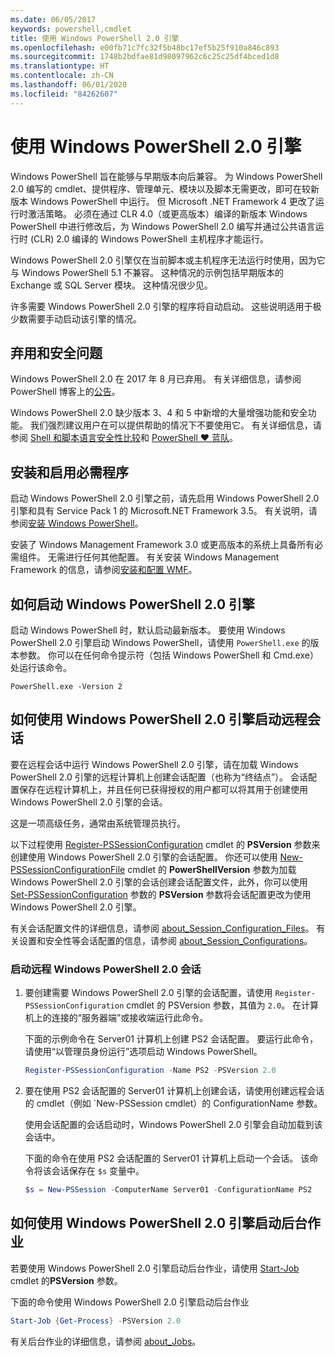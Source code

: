```yaml
---
ms.date: 06/05/2017
keywords: powershell,cmdlet
title: 使用 Windows PowerShell 2.0 引擎
ms.openlocfilehash: e00fb71c7fc32f5b48bc17ef5b25f910a846c893
ms.sourcegitcommit: 1748b2bdfae81d98097962c6c25c25df4bced1d8
ms.translationtype: HT
ms.contentlocale: zh-CN
ms.lasthandoff: 06/01/2020
ms.locfileid: "84262607"
---
```

# <a name="using-the-windows-powershell-20-engine"></a>使用 Windows PowerShell 2.0 引擎

Windows PowerShell 旨在能够与早期版本向后兼容。 为 Windows PowerShell 2.0 编写的 cmdlet、提供程序、管理单元、模块以及脚本无需更改，即可在较新版本 Windows PowerShell 中运行。 但 Microsoft .NET Framework 4 更改了运行时激活策略。
必须在通过 CLR 4.0（或更高版本）编译的新版本 Windows PowerShell 中进行修改后，为 Windows PowerShell 2.0 编写并通过公共语言运行时 (CLR) 2.0 编译的 Windows PowerShell 主机程序才能运行。

Windows PowerShell 2.0 引擎仅在当前脚本或主机程序无法运行时使用，因为它与 Windows PowerShell 5.1 不兼容。 这种情况的示例包括早期版本的 Exchange 或 SQL Server 模块。 这种情况很少见。

许多需要 Windows PowerShell 2.0 引擎的程序将自动启动。 这些说明适用于极少数需要手动启动该引擎的情况。

## <a name="deprecation-and-security-concerns"></a>弃用和安全问题

Windows PowerShell 2.0 在 2017 年 8 月已弃用。 有关详细信息，请参阅 PowerShell 博客上的[公告][]。

Windows PowerShell 2.0 缺少版本 3、4 和 5 中新增的大量增强功能和安全功能。 我们强烈建议用户在可以提供帮助的情况下不要使用它。 有关详细信息，请参阅 [Shell 和脚本语言安全性比较][]和 [PowerShell ♥ 蓝队][blueteam]。

## <a name="installing-and-enabling-required-programs"></a>安装和启用必需程序

启动 Windows PowerShell 2.0 引擎之前，请先启用 Windows PowerShell 2.0 引擎和具有 Service Pack 1 的 Microsoft.NET Framework 3.5。 有关说明，请参阅[安装 Windows PowerShell][]。

安装了 Windows Management Framework 3.0 或更高版本的系统上具备所有必需组件。 无需进行任何其他配置。 有关安装 Windows Management Framework 的信息，请参阅[安装和配置 WMF][]。

## <a name="how-to-start-the-windows-powershell-20-engine"></a>如何启动 Windows PowerShell 2.0 引擎

启动 Windows PowerShell 时，默认启动最新版本。 要使用 Windows PowerShell 2.0 引擎启动 Windows PowerShell，请使用 `PowerShell.exe` 的版本参数。 你可以在任何命令提示符（包括 Windows PowerShell 和 Cmd.exe）处运行该命令。

```
PowerShell.exe -Version 2
```

## <a name="how-to-start-a-remote-session-with-the-windows-powershell-20-engine"></a>如何使用 Windows PowerShell 2.0 引擎启动远程会话

要在远程会话中运行 Windows PowerShell 2.0 引擎，请在加载 Windows PowerShell 2.0 引擎的远程计算机上创建会话配置（也称为“终结点”）。 会话配置保存在远程计算机上，并且任何已获得授权的用户都可以将其用于创建使用 Windows PowerShell 2.0 引擎的会话。

这是一项高级任务，通常由系统管理员执行。

以下过程使用 [Register-PSSessionConfiguration][] cmdlet 的 **PSVersion** 参数来创建使用 Windows PowerShell 2.0 引擎的会话配置。 你还可以使用 [New-PSSessionConfigurationFile][] cmdlet 的 **PowerShellVersion** 参数为加载 Windows PowerShell 2.0 引擎的会话创建会话配置文件，此外，你可以使用 [Set-PSSessionConfiguration][] 参数的 **PSVersion** 参数将会话配置更改为使用 Windows PowerShell 2.0 引擎。

有关会话配置文件的详细信息，请参阅 [about_Session_Configuration_Files][]。
有关设置和安全性等会话配置的信息，请参阅 [about_Session_Configurations][]。

### <a name="to-start-a-remote-windows-powershell-20-session"></a>启动远程 Windows PowerShell 2.0 会话

1. 要创建需要 Windows PowerShell 2.0 引擎的会话配置，请使用 `Register-PSSessionConfiguration` cmdlet 的 PSVersion 参数，其值为 `2.0`。
   在计算机上的连接的“服务器端”或接收端运行此命令。

   下面的示例命令在 Server01 计算机上创建 PS2 会话配置。 要运行此命令，请使用“以管理员身份运行”选项启动 Windows PowerShell。

   ```powershell
   Register-PSSessionConfiguration -Name PS2 -PSVersion 2.0
   ```

1. 要在使用 PS2 会话配置的 Server01 计算机上创建会话，请使用创建远程会话的 cmdlet（例如 `New-PSSession cmdlet）的 ConfigurationName 参数。

   使用会话配置的会话启动时，Windows PowerShell 2.0 引擎会自动加载到该会话中。

   下面的命令在使用 PS2 会话配置的 Server01 计算机上启动一个会话。 该命令将该会话保存在 `$s` 变量中。

   ```powershell
   $s = New-PSSession -ComputerName Server01 -ConfigurationName PS2
   ```

## <a name="how-to-start-a-background-job-with-the-windows-powershell-20-engine"></a>如何使用 Windows PowerShell 2.0 引擎启动后台作业

若要使用 Windows PowerShell 2.0 引擎启动后台作业，请使用 [Start-Job][] cmdlet 的**PSVersion** 参数。

下面的命令使用 Windows PowerShell 2.0 引擎启动后台作业

```powershell
Start-Job {Get-Process} -PSVersion 2.0
```

有关后台作业的详细信息，请参阅 [about_Jobs][]。

<!-- link references -->
[公告]: https://devblogs.microsoft.com/powershell/windows-powershell-2-0-deprecation/
[Shell 和脚本语言安全性比较]: https://devblogs.microsoft.com/powershell/a-comparison-of-shell-and-scripting-language-security/
[blueteam]: https://devblogs.microsoft.com/powershell/powershell-the-blue-team/
[安装 Windows PowerShell]: install/Installing-Windows-PowerShell.md
[安装和配置 WMF]: wmf/setup/install-configure.md
[Register-PSSessionConfiguration]: /powershell/module/Microsoft.PowerShell.Core/Register-PSSessionConfiguration
[New-PSSessionConfigurationFile]: /powershell/module/Microsoft.PowerShell.Core/New-PSSessionConfiguration
[Set-PSSessionConfiguration]: /powershell/module/Microsoft.PowerShell.Core/Set-PSSessionConfiguration
[about_Session_Configuration_Files]: /powershell/module/Microsoft.PowerShell.Core/about/about_Session_Configuration_Files
[about_Session_Configurations]: /powershell/module/Microsoft.PowerShell.Core/about/about_Session_Configurations
[Start-Job]: /powershell/module/microsoft.powershell.core/start-job
[about_Jobs]: /powershell/module/microsoft.powershell.core/about/about_jobs
